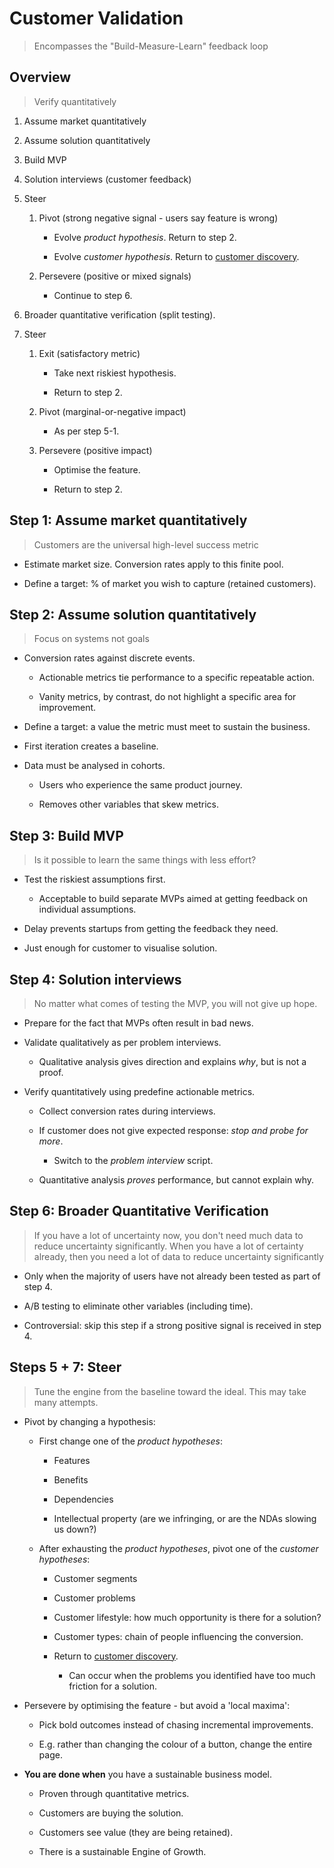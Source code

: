 # Customer Validation

>   Encompasses the "Build-Measure-Learn" feedback loop

## Overview

>   Verify quantitatively

1.  Assume market quantitatively

2.  Assume solution quantitatively

3.  Build MVP

4.  Solution interviews (customer feedback)

5.  Steer

    1.  Pivot (strong negative signal - users say feature is wrong)

        -   Evolve *product hypothesis*. Return to step 2.

        -   Evolve *customer hypothesis*. Return to [customer discovery](customer-discovery.md).

    2.  Persevere (positive or mixed signals)

        -   Continue to step 6.

6.  Broader quantitative verification (split testing).

7.  Steer

    1.  Exit (satisfactory metric)

        -   Take next riskiest hypothesis.

        -   Return to step 2.

    2.  Pivot (marginal-or-negative impact)

        -   As per step 5-1.

    3.  Persevere (positive impact)

        -   Optimise the feature.

        -   Return to step 2.

## Step 1: Assume market quantitatively

>   Customers are the universal high-level success metric

-   Estimate market size. Conversion rates apply to this finite pool.

-   Define a target: % of market you wish to capture (retained customers).

## Step 2: Assume solution quantitatively

>   Focus on systems not goals

-   Conversion rates against discrete events.

    -   Actionable metrics tie performance to a specific repeatable action.

    -   Vanity metrics, by contrast, do not highlight a specific area for improvement.

-   Define a target: a value the metric must meet to sustain the business.

-   First iteration creates a baseline.

-   Data must be analysed in cohorts.

    -   Users who experience the same product journey.

    -   Removes other variables that skew metrics.

## Step 3: Build MVP

>   Is it possible to learn the same things with less effort?

-   Test the riskiest assumptions first.

    -   Acceptable to build separate MVPs aimed at getting feedback on individual assumptions.

-   Delay prevents startups from getting the feedback they need. 

-   Just enough for customer to visualise solution.

## Step 4: Solution interviews

>   No matter what comes of testing the MVP, you will not give up hope.

-   Prepare for the fact that MVPs often result in bad news.

-   Validate qualitatively as per problem interviews.

    -   Qualitative analysis gives direction and explains *why*, but is not a proof.

-   Verify quantitatively using predefine actionable metrics.

    -   Collect conversion rates during interviews.

    -   If customer does not give expected response: *stop and probe for more*.

        -   Switch to the *problem interview* script.

    -   Quantitative analysis *proves* performance, but cannot explain why.

## Step 6: Broader Quantitative Verification

>   If you have a lot of uncertainty now, you don't need much data to reduce uncertainty significantly. When you have a lot of certainty already, then you need a lot of data to reduce uncertainty significantly

-   Only when the majority of users have not already been tested as part of step 4.

-   A/B testing to eliminate other variables (including time).

-   Controversial: skip this step if a strong positive signal is received in step 4.

## Steps 5 + 7: Steer

>   Tune the engine from the baseline toward the ideal. This may take many attempts.

-   Pivot by changing a hypothesis:

    -   First change one of the *product hypotheses*:

        -   Features

        -   Benefits

        -   Dependencies

        -   Intellectual property (are we infringing, or are the NDAs slowing us down?)

    -   After exhausting the *product hypotheses*, pivot one of the *customer hypotheses*:

        -   Customer segments

        -   Customer problems

        -   Customer lifestyle: how much opportunity is there for a solution?

        -   Customer types: chain of people influencing the conversion.

        -   Return to [customer discovery](customer-discovery.md).

            -   Can occur when the problems you identified have too much friction for a solution.

-   Persevere by optimising the feature - but avoid a 'local maxima':

    -   Pick bold outcomes instead of chasing incremental improvements.

    -   E.g. rather than changing the colour of a button, change the entire page.

-   **You are done when** you have a sustainable business model.

    -   Proven through quantitative metrics.

    -   Customers are buying the solution.

    -   Customers see value (they are being retained).

    -   There is a sustainable Engine of Growth.
